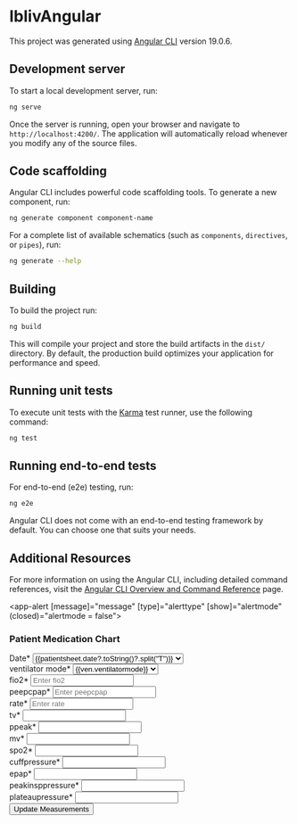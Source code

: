 # IblivAngular

This project was generated using [Angular CLI](https://github.com/angular/angular-cli) version 19.0.6.

## Development server

To start a local development server, run:

```bash
ng serve
```

Once the server is running, open your browser and navigate to `http://localhost:4200/`. The application will automatically reload whenever you modify any of the source files.

## Code scaffolding

Angular CLI includes powerful code scaffolding tools. To generate a new component, run:

```bash
ng generate component component-name
```

For a complete list of available schematics (such as `components`, `directives`, or `pipes`), run:

```bash
ng generate --help
```

## Building

To build the project run:

```bash
ng build
```

This will compile your project and store the build artifacts in the `dist/` directory. By default, the production build optimizes your application for performance and speed.

## Running unit tests

To execute unit tests with the [Karma](https://karma-runner.github.io) test runner, use the following command:

```bash
ng test
```

## Running end-to-end tests

For end-to-end (e2e) testing, run:

```bash
ng e2e
```

Angular CLI does not come with an end-to-end testing framework by default. You can choose one that suits your needs.

## Additional Resources

For more information on using the Angular CLI, including detailed command references, visit the [Angular CLI Overview and Command Reference](https://angular.dev/tools/cli) page.



<app-alert [message]="message" [type]="alerttype" [show]="alertmode" (closed)="alertmode = false"></app-alert>
<div class="spinner-box" *ngIf="mainspinner">
  <div class="spinner-gradient"></div>
</div>
<div class="container mt-4" *ngIf="!mainspinner" >
  <h3 class="form-label">Patient Medication Chart</h3>
  <form #patmedicationchart="ngForm">
    <div class="row mb-3">
      <div class="col-md-6">
          <label for="patientdaysheet" class="form-label">Date*</label>
          <select name="patidaysheet" class="form-control" [(ngModel)]="sheetid" required>
            <option *ngFor="let patientsheet of patientdaysheets" value="{{patientsheet.patientdaysheetid}}">{{patientsheet.date?.toString()?.split("T")}}</option>
          </select>
      </div>
    </div>
    <div class="row mb-3">
        <div class="col-md-6">
            <label for="ventilator" class="form-label">ventilator mode*</label>
            <select name="ventilator" class="form-control" [(ngModel)]="ventilatorid" required>
              <option *ngFor="let ven of ventilators" value="{{ven.ventilatormodeid}}">{{ven.ventilatormode}}</option>
            </select>
        </div>
      </div>
    <div class="row mb-3">
        <div class="col-md-6">      
          <label for="fio2">fio2*</label>
          <input type="number" required class="form-control"  name="fio2" placeholder="Enter fio2" [(ngModel)]="patientventilator.fio2">
        </div>
      </div>
      <div class="row mb-3">
        <div class="col-md-6">      
          <label for="peepcpap">peepcpap*</label>
          <input type="number" class="form-control" required  name="peepcpap" placeholder="Enter peepcpap" [(ngModel)]="patientventilator.peepcpap">
        </div>
      </div>
      <div class="row mb-3">
        <div class="col-md-6">      
          <label for="rate">rate*</label>
           <input type="number" class="form-control" required  name="rate" placeholder="Enter rate" [(ngModel)]="patientventilator.rate">
        </div>
      </div>
      <div class="row mb-3">
        <div class="col-md-6">
             <label for="tv">tv*</label>
            <input type="number" class="form-control" name="tv" required  [(ngModel)]="patientventilator.tv">
        </div>
      </div>
      <div class="row mb-3">
        <div class="col-md-6">
             <label for="ppeak">ppeak*</label>
            <input type="number" class="form-control" name="ppeak" required  [(ngModel)]="patientventilator.ppeak">
        </div>
      </div>
      <div class="row mb-3">
        <div class="col-md-6">
             <label for="mv">mv*</label>
            <input type="number" class="form-control" name="mv" required  [(ngModel)]="patientventilator.mv">
        </div>
      </div>
      <div class="row mb-3">
        <div class="col-md-6">
             <label for="spo2">spo2*</label>
            <input type="number" class="form-control" name="spo2" required  [(ngModel)]="patientventilator.spo2">
        </div>
      </div>
      <div class="row mb-3">
        <div class="col-md-6">
             <label for="cuffpressure">cuffpressure*</label>
            <input type="number" class="form-control" name="cuffpressure" required  [(ngModel)]="patientventilator.cuffpressure">
        </div>
      </div>
      <div class="row mb-3">
        <div class="col-md-6">
             <label for="epap">epap*</label>
            <input type="number" class="form-control" name="epap" required  [(ngModel)]="patientventilator.epap">
        </div>
      </div>
      <div class="row mb-3">
        <div class="col-md-6">
             <label for="peakinsppressure">peakinsppressure*</label>
            <input type="number" class="form-control" name="peakinsppressure" required  [(ngModel)]="patientventilator.peakinsppressure">
        </div>
      </div>
      <div class="row mb-3">
        <div class="col-md-6">
             <label for="spo2">plateaupressure*</label>
            <input type="number" class="form-control" name="plateaupressure" required  [(ngModel)]="patientventilator.plateaupressure">
        </div>
      </div>
      <div class="spinner-gradient" *ngIf="spin"></div>
    <button type="submit" *ngIf="!spin" class="add-patient-btn" (click)="addventilator(patmedicationchart)">Update Measurements</button>
  </form>
</div>